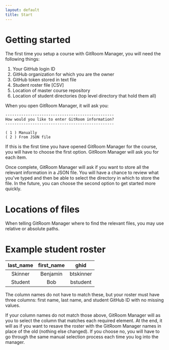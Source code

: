 ```yaml
---
layout: default
title: Start
---
```


# Getting started

The first time you setup a course with GitRoom Manager, you will need the following things:

1. Your GitHub login ID
2. GitHub organization for which you are the owner
3. GitHub token stored in text file
4. Student roster file [CSV]
5. Location of master course repository
6. Location of student directories (top level directory that hold them all)

When you open GitRoom Manager, it will ask you:

```
------------------------------------------------
How would you like to enter GitRoom information?
------------------------------------------------

( 1 ) Manually
( 2 ) From JSON file
```

If this is the first time you have opened GitRoom Manager for the course, you will have to choose the first option. GitRoom Manager will ask you for each item.

Once complete, GitRoom Manager will ask if you want to store all the relevant information in a JSON file. You will have a chance to review what you've typed and then be able to select the directory in which to store the file. In the future, you can choose the second option to get started more quickly.

# Locations of files

When telling GitRoom Manager where to find the relevant files, you may use relative or absolute paths.

# Example student roster

|last\_name|first\_name|ghid|  
|:---:|:---:|:---:|  
|Skinner|Benjamin|btskinner|  
|Student|Bob|bstudent|

The column names do not have to match these, but your roster must have three columns: first name, last name, and student GitHub ID with no missing values. 

If your column names do not match those above, GitRoom Manager will as you to select the column that matches each required element. At the end, it will as if you want to resave the roster with the GitRoom Manager names in place of the old (nothing else changed). If you choose no, you will have to go through the same manual selection process each time you log into the manager.

